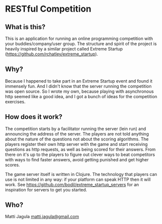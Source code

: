 RESTful Competition
===================

What is this?
-------------

This is an application for running an online programming competition with your buddies/company/user group. The structure and spirit of the project is heavily inspired by a similar project called Extreme Startup (https://github.com/rchatley/extreme_startup). 


Why?
----

Because I happened to take part in an Extreme Startup event and found it immensely fun. And I didn't know that the server running the competition was open source. So I wrote my own, because playing with asynchronous http seemed like a good idea, and I got a bunch of ideas for the competition exercises.


How does it work?
-----------------

The competition starts by a facilitator running the server (lein run) and announcing the address of the server.
The players are not told anything about the nature of the questions not about the scoring algorithms. The players register
their own http server with the game and start receiving questions as http requests, as well as being scored for their answers.
From there on it's up to the players to figure out clever ways to beat competitors with ways to find faster answers, avoid getting
punished and get higher scores.

The game server itself is written in Clojure. The technology that players can use is not limited in any way: if your platform can speak HTTP then it will work. See https://github.com/bodil/extreme_startup_servers for an inspiration for servers to get you started.


Who?
----

Matti Jagula <matti.jagula@gmail.com>


